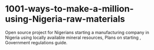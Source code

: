 # 1001-ways-to-make-a-million-using-Nigeria-raw-materials
Open source project for Nigerians starting a manufacturing company in Nigeria using locally available mineral resources, Plans on starting , Government regulations guide.
